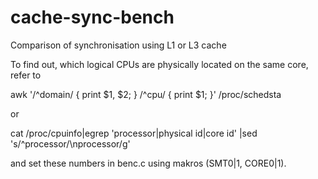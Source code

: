 # cache-sync-bench
Comparison of synchronisation using L1 or L3 cache

To find out, which logical CPUs are physically located on the same core, refer to

awk '/^domain/ { print $1, $2; } /^cpu/ { print $1; }' /proc/schedsta

or

cat /proc/cpuinfo|egrep 'processor|physical id|core id' |sed 's/^processor/\nprocessor/g'

and set these numbers in benc.c using makros (SMT0|1, CORE0|1).
